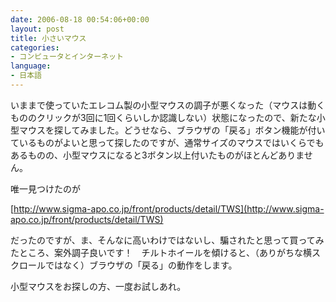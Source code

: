```yaml
---
date: 2006-08-18 00:54:06+00:00
layout: post
title: 小さいマウス
categories:
- コンピュータとインターネット
language:
- 日本語
---
```


いままで使っていたエレコム製の小型マウスの調子が悪くなった（マウスは動くもののクリックが3回に1回くらいしか認識しない）状態になったので、新たな小型マウスを探してみました。どうせなら、ブラウザの「戻る」ボタン機能が付いているものがよいと思って探したのですが、通常サイズのマウスではいくらでもあるものの、小型マウスになると3ボタン以上付いたものがほとんどありません。

唯一見つけたのが

[http://www.sigma-apo.co.jp/front/products/detail/TWS](http://www.sigma-apo.co.jp/front/products/detail/TWS)

だったのですが、ま、そんなに高いわけではないし、騙されたと思って買ってみたところ、案外調子良いです！　チルトホイールを傾けると、（ありがちな横スクロールではなく）ブラウザの「戻る」の動作をします。

小型マウスをお探しの方、一度お試しあれ。

